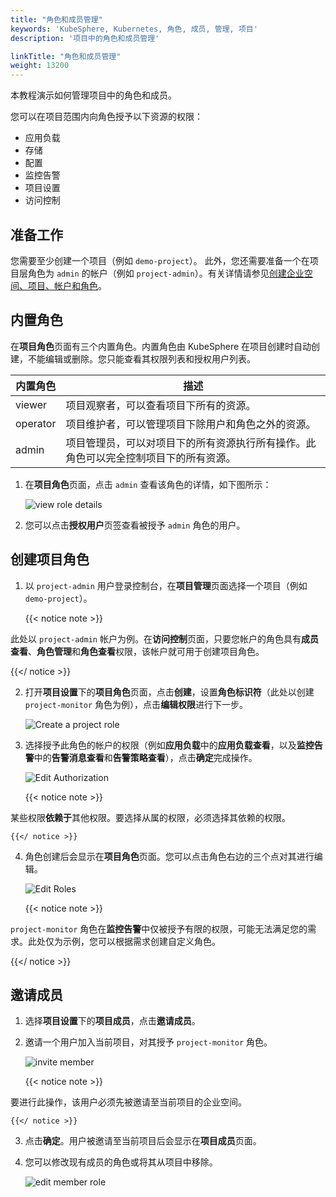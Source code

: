 ```yaml
---
title: "角色和成员管理"
keywords: 'KubeSphere, Kubernetes, 角色, 成员, 管理, 项目'
description: '项目中的角色和成员管理'

linkTitle: "角色和成员管理"
weight: 13200
---
```


本教程演示如何管理项目中的角色和成员。

您可以在项目范围内向角色授予以下资源的权限：

- 应用负载
- 存储
- 配置
- 监控告警
- 项目设置
- 访问控制

## 准备工作

您需要至少创建一个项目（例如 `demo-project`）。 此外，您还需要准备一个在项目层角色为 `admin` 的帐户（例如 `project-admin`）。有关详情请参见[创建企业空间、项目、帐户和角色](../../quick-start/create-workspace-and-project/)。

## 内置角色

在**项目角色**页面有三个内置角色。内置角色由 KubeSphere 在项目创建时自动创建，不能编辑或删除。您只能查看其权限列表和授权用户列表。

| 内置角色 | 描述                                                |
| ------------------ | ------------------------------------------------------------ |
| viewer | 项目观察者，可以查看项目下所有的资源。 |
| operator   | 项目维护者，可以管理项目下除用户和角色之外的资源。 |
| admin     | 项目管理员，可以对项目下的所有资源执行所有操作。此角色可以完全控制项目下的所有资源。 |

1. 在**项目角色**页面，点击 `admin` 查看该角色的详情，如下图所示：

    ![view role details](/images/docs/zh-cn/project-admin/project_role_detail.png)

2. 您可以点击**授权用户**页签查看被授予 `admin` 角色的用户。

## 创建项目角色

1. 以 `project-admin` 用户登录控制台，在**项目管理**页面选择一个项目（例如 `demo-project`）。

    {{< notice note >}}

此处以 `project-admin` 帐户为例。在**访问控制**页面，只要您帐户的角色具有**成员查看**、**角色管理**和**角色查看**权限，该帐户就可用于创建项目角色。

{{</ notice >}}

2. 打开**项目设置**下的**项目角色**页面，点击**创建**，设置**角色标识符**（此处以创建 `project-monitor` 角色为例），点击**编辑权限**进行下一步。

    ![Create a project role](/images/docs/zh-cn/project-admin/project_role_create_step1.png)

3. 选择授予此角色的帐户的权限（例如**应用负载**中的**应用负载查看**，以及**监控告警**中的**告警消息查看**和**告警策略查看**），点击**确定**完成操作。

    ![Edit Authorization](/images/docs/zh-cn/project-admin/project_role_create_step2.png)

    {{< notice note >}}

某些权限**依赖于**其他权限。要选择从属的权限，必须选择其依赖的权限。

    {{</ notice >}}

4. 角色创建后会显示在**项目角色**页面。您可以点击角色右边的三个点对其进行编辑。

    ![Edit Roles](/images/docs/zh-cn/project-admin/project_role_list.png)

    {{< notice note >}}

`project-monitor` 角色在**监控告警**中仅被授予有限的权限，可能无法满足您的需求。此处仅为示例，您可以根据需求创建自定义角色。

{{</ notice >}}

## 邀请成员

1. 选择**项目设置**下的**项目成员**，点击**邀请成员**。
2. 邀请一个用户加入当前项目，对其授予 `project-monitor` 角色。 

    ![invite member](/images/docs/zh-cn/project-admin/project_invite_member_step2.png)

    {{< notice note >}}

要进行此操作，该用户必须先被邀请至当前项目的企业空间。

    {{</ notice >}}

3. 点击**确定**。用户被邀请至当前项目后会显示在**项目成员**页面。

4. 您可以修改现有成员的角色或将其从项目中移除。

    ![edit member role](/images/docs/zh-cn/project-admin/project_user_edit.png)

